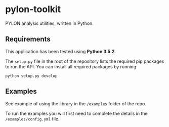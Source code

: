 # pylon-toolkit

PYLON analysis utilities, written in Python.

## Requirements

This application has been tested using **Python 3.5.2**.

The `setup.py` file in the root of the repository lists the required pip packages to run the API. You can install all required packages by running:

	python setup.py develop

## Examples

See example of using the library in the `/examples` folder of the repo.

To run the examples you will first need to complete the details in the `/examples/config.yml` file.